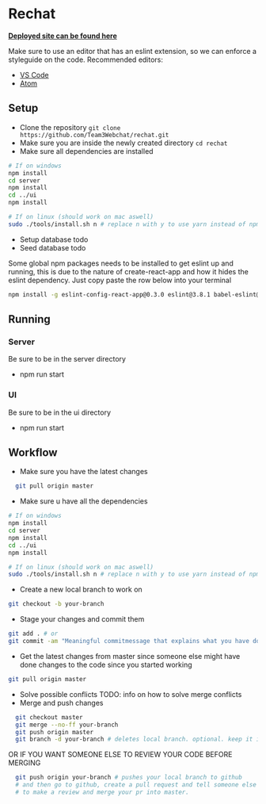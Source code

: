# Rechat  
**[Deployed site can be found here](https://team3webchat.github.io/rechat/)**  

Make sure to use an editor that has an eslint extension, so we can enforce a styleguide
on the code.
Recommended editors:  
* [VS Code](https://code.visualstudio.com/)  
* [Atom](https://atom.io/)

## Setup
* Clone the repository `git clone https://github.com/Team3Webchat/rechat.git`
* Make sure you are inside the newly created directory `cd rechat`
* Make sure all dependencies are installed  
```sh
# If on windows
npm install
cd server
npm install
cd ../ui
npm install

# If on linux (should work on mac aswell)
sudo ./tools/install.sh n # replace n with y to use yarn instead of npm
```
* Setup database todo
* Seed database todo

Some global npm packages needs to be installed to get eslint
up and running, this is due to the nature of create-react-app and how
it hides the eslint dependency. Just copy paste the row below into your terminal

```sh
npm install -g eslint-config-react-app@0.3.0 eslint@3.8.1 babel-eslint@7.0.0 eslint-plugin-react@6.4.1 eslint-plugin-import@2.0.1 eslint-plugin-jsx-a11y@2.2.3 eslint-plugin-flowtype@2.21.0
```

## Running
### Server
Be sure to be in the server directory
* npm run start

### UI
Be sure to be in the ui directory
* npm run start

## Workflow
* Make sure you have the latest changes   
```sh
  git pull origin master
```
* Make sure u have all the dependencies
```sh
# If on windows
npm install
cd server
npm install
cd ../ui
npm install

# If on linux (should work on mac aswell)
sudo ./tools/install.sh n # replace n with y to use yarn instead of npm
```
* Create a new local branch to work on
```sh
git checkout -b your-branch
```
* Stage your changes and commit them
```sh
git add . # or
git commit -am "Meaningful commitmessage that explains what you have done"
```
* Get the latest changes from master since someone else might have done changes to
the code since you started working
```sh
git pull origin master
```
* Solve possible conflicts TODO: info on how to solve merge conflicts
* Merge and push changes
```sh
  git checkout master
  git merge --no-ff your-branch
  git push origin master
  git branch -d your-branch # deletes local branch. optional. keep it if you want
```
OR IF YOU WANT SOMEONE ELSE TO REVIEW YOUR CODE BEFORE MERGING

```sh
  git push origin your-branch # pushes your local branch to github
  # and then go to github, create a pull request and tell someone else
  # to make a review and merge your pr into master.
```
